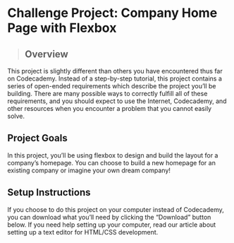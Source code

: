 # Challenge Project: Company Home Page with Flexbox

> ## Overview
​This project is slightly different than others you have encountered thus far on Codecademy. Instead of a step-by-step tutorial, this project contains a series of open-ended requirements which describe the project you’ll be building. There are many possible ways to correctly fulfill all of these requirements, and you should expect to use the Internet, Codecademy, and other resources when you encounter a problem that you cannot easily solve.​

## Project Goals
In this project, you’ll be using flexbox to design and build the layout for a company’s homepage. You can choose to build a new homepage for an existing company or imagine your own dream company!​

## Setup Instructions
If you choose to do this project on your computer instead of Codecademy, you can download what you’ll need by clicking the “Download” button below. If you need help setting up your computer, read our article about setting up a text editor for HTML/CSS development.